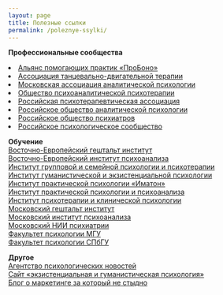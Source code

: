 ```yaml
---
layout: page
title: Полезные ссылки
permalink: /poleznye-ssylki/
---
```



<p><b>Профессиональные сообщества</b><br>
	<amp ul>
		<li><a href="http://appme.ru/">Альянс помогающих практик «ПроБоно»</a></li>
	<li><a href="http://www.atdt.ru/">Ассоциация танцевально-двигательной терапии</a></li>
	<li><a href="http://www.maap.ru/">Московская ассоциация аналитической психологии</a></li>
	<li><a href="http://www.spp.org.ru/">Общество психоаналитической психотерапии</a></li>
	<li><a href="http://www.rpa-russia.ru/">Российская психотерапевтическая ассоциация</a></li>
	<li><a href="http://roapinfo.ru/">Российское общество аналитической психологии</a></li>
	<li><a href="http://psychiatr.ru/">Российское общество психиатров</a></li>
	<li><a href="http://psyrus.ru/">Российское психологическое сообщество</a></li>
		</ul amp>
</p>
<p><b>Обучение</b><br/>
	<a href="http://www.vegi.ru/">Восточно-Европейский гештальт институт</a><br/>
	<a href="http://eeip.ru/">Восточно-Европейский институт психоанализа</a><br/>
	<a href="http://www.igisp.ru/igisp/index.php">Институт групповой и&nbsp;семейной психологии и&nbsp;психотерапии</a><br/>
	<a href="http://hepi.lt/ru/%D0%B3%D0%BB%D0%B0%D0%B2%D0%BD%D0%B0%D1%8F/">Институт гуманистической и&nbsp;экзистенциальной психологии</a><br/>
	<a href="http://www.imaton.ru/">Институт практической психологии «Иматон» </a><br/>
	<a href="http://www.psychol.ru/">Институт практической психологии и&nbsp;психоанализа </a><br/>
	<a href="http://psyinst.ru/">Институт психотерапии и&nbsp;клинической психологии</a><br/>
	<a href="http://www.gestalt.ru/">Московский гештальт институт</a><br/>
	<a href="http://www.inpsycho.ru/">Московский институт психоанализа</a><br/>
	<a href="http://www.mniip.org/">Московский НИИ психиатрии </a><br/>
	<a href="http://www.psy.msu.ru/">Факультет психологии МГУ</a><br/>
	<a href="http://www.psy.spbu.ru/">Факультет психологии СПбГУ</a>
</p>
<p><b>Другое</b><br/>
	<a href="http://psypress.ru/">Агентство психологических новостей </a><br/>
	<a href="http://hpsy.ru/">Сайт «экзистенциальная и&nbsp;гуманистическая психология»</a><br/>
	<a href="https://bartoshevich.by/">Блог о&nbsp;маркетинге за который не стыдно</a>
</p>
